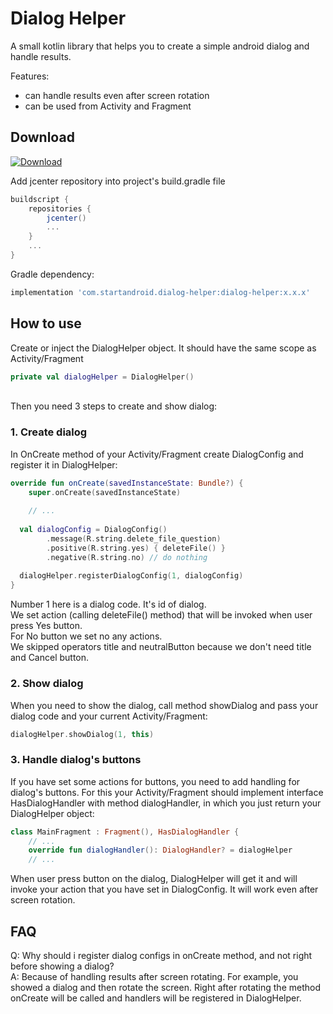 
# Dialog Helper

A small kotlin library that helps you to create a simple android dialog and handle results.

Features:
- can handle results even after screen rotation
- can be used from Activity and Fragment


## Download

[ ![Download](https://api.bintray.com/packages/startandroid/dialog-helper/dialog-helper/images/download.svg) ](https://bintray.com/startandroid/dialog-helper/dialog-helper/_latestVersion)

Add jcenter repository into project's build.gradle file
``` groovy
buildscript {
    repositories {
        jcenter()
		...        
    }
    ...
}
``` 

Gradle dependency:
``` groovy
implementation 'com.startandroid.dialog-helper:dialog-helper:x.x.x'
```   

## How to use

Create or inject the DialogHelper object. It should have the same scope as Activity/Fragment
``` kotlin
private val dialogHelper = DialogHelper()
```

\
Then you need 3 steps to create and show dialog:

### 1. Create dialog
In OnCreate method of your Activity/Fragment create DialogConfig and register it in DialogHelper:

``` kotlin
override fun onCreate(savedInstanceState: Bundle?) {  
    super.onCreate(savedInstanceState)  
  
    // ...  
  
  val dialogConfig = DialogConfig()  
        .message(R.string.delete_file_question)  
        .positive(R.string.yes) { deleteFile() }  
        .negative(R.string.no) // do nothing 
  
  dialogHelper.registerDialogConfig(1, dialogConfig)  
}
```
Number 1 here is a dialog code. It's id of dialog.  
We set action (calling deleteFile() method) that will be invoked when user press Yes button.   
For No button we set no any actions.   
We skipped operators title and neutralButton because we don't need title and Cancel button.  

### 2. Show dialog
When you need to show the dialog, call method showDialog and pass your dialog code and your current Activity/Fragment:
``` kotlin
dialogHelper.showDialog(1, this)
```

### 3. Handle dialog's buttons
If you have set some actions for buttons, you need to add handling for dialog's buttons. For this your Activity/Fragment should implement interface HasDialogHandler with method dialogHandler, in which you just return your DialogHelper object:
``` kotlin
class MainFragment : Fragment(), HasDialogHandler {
    // ...
    override fun dialogHandler(): DialogHandler? = dialogHelper
    // ...
```
When user press button on the dialog, DialogHelper will get it and will invoke your action that you have set in DialogConfig. It will work even after screen rotation.


## FAQ

Q: Why should i register dialog configs in onCreate method, and not right before showing a dialog?   
A: Because of handling results after screen rotating. For example, you showed a dialog and then rotate the screen. Right after rotating the method onCreate will be called and handlers will be registered in DialogHelper.
